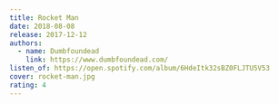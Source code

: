 ```yaml
---
title: Rocket Man
date: 2018-08-08
release: 2017-12-12
authors:
  - name: Dumbfoundead
    link: https://www.dumbfoundead.com/
listen_of: https://open.spotify.com/album/6HdeItk32sBZ0FLJTU5V53
cover: rocket-man.jpg
rating: 4
---
```


